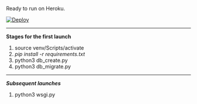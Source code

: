 Ready to run on Heroku.

[![Deploy](https://www.herokucdn.com/deploy/button.svg)](https://dashboard.heroku.com/new?template=https://github.com/AlienExists/ward_alarm)

---

**Stages for the first launch**

1. source venv/Scripts/activate
2. *pip install -r requirements.txt*
3. python3 db_create.py
4. python3 db_migrate.py

---

***Subsequent launches***

1. python3 wsgi.py